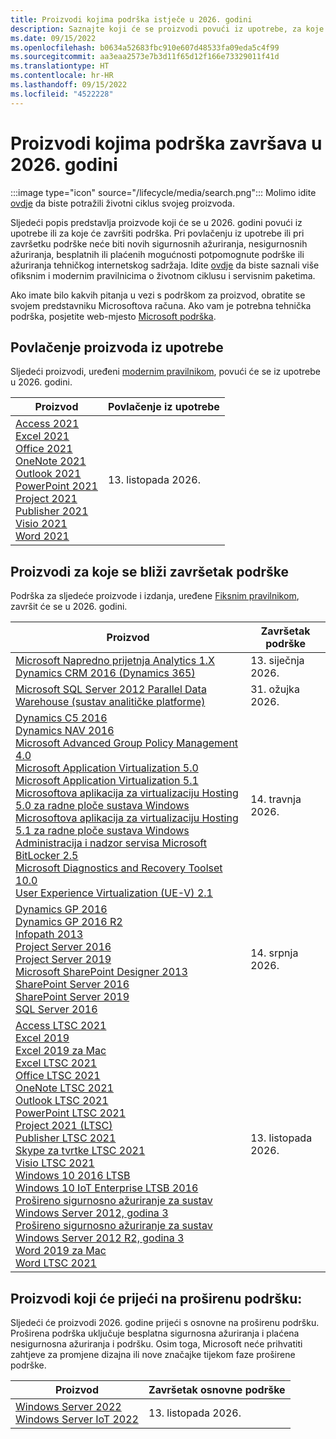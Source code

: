 ```yaml
---
title: Proizvodi kojima podrška istječe u 2026. godini
description: Saznajte koji će se proizvodi povući iz upotrebe, za koje će se proizvode završiti podrška ili koji će proizvodi prijeći s osnovne na proširenu podršku u 2026. godini.
ms.date: 09/15/2022
ms.openlocfilehash: b0634a52683fbc910e607d48533fa09eda5c4f99
ms.sourcegitcommit: aa3eaa2573e7b3d11f65d12f166e73329011f41d
ms.translationtype: HT
ms.contentlocale: hr-HR
ms.lasthandoff: 09/15/2022
ms.locfileid: "4522228"
---
```

# <a name="products-ending-support-in-2026"></a>Proizvodi kojima podrška završava u 2026. godini

:::image type="icon" source="/lifecycle/media/search.png":::
Molimo idite [ovdje](/lifecycle/products/) da biste potražili životni ciklus svojeg proizvoda.

Sljedeći popis predstavlja proizvode koji će se u 2026. godini povući iz upotrebe ili za koje će završiti podrška. Pri povlačenju iz upotrebe ili pri završetku podrške neće biti novih sigurnosnih ažuriranja, nesigurnosnih ažuriranja, besplatnih ili plaćenih mogućnosti potpomognute podrške ili ažuriranja tehničkog internetskog sadržaja. Idite [ovdje](/lifecycle/overview/product-end-of-support-overview) da biste saznali više ofiksnim i modernim pravilnicima o životnom ciklusu i servisnim paketima.

Ako imate bilo kakvih pitanja u vezi s podrškom za proizvod, obratite se svojem predstavniku Microsoftova računa. Ako vam je potrebna tehnička podrška, posjetite web-mjesto [Microsoft podrška](https://support.microsoft.com/contactus/?ws=support).

## <a name="product-retirements"></a>Povlačenje proizvoda iz upotrebe

Sljedeći proizvodi, uređeni [modernim pravilnikom](/lifecycle/policies/modern), povući će se iz upotrebe u 2026. godini.

| Proizvod | Povlačenje iz upotrebe |
| --- | --- |
| [Access 2021](/lifecycle/products/access-2021?branch=live)<br>[Excel 2021](/lifecycle/products/excel-2021?branch=live)<br>[Office 2021](/lifecycle/products/office-2021?branch=live)<br>[OneNote 2021](/lifecycle/products/onenote-2021?branch=live)<br>[Outlook 2021](/lifecycle/products/outlook-2021?branch=live)<br>[PowerPoint 2021](/lifecycle/products/powerpoint-2021?branch=live)<br>[Project 2021](/lifecycle/products/project-2021?branch=live)<br>[Publisher 2021](/lifecycle/products/publisher-2021?branch=live)<br>[Visio 2021](/lifecycle/products/visio-2021?branch=live)<br>[Word 2021](/lifecycle/products/word-2021?branch=live)<br> | 13. listopada 2026. |




## <a name="products-reaching-end-of-support"></a>Proizvodi za koje se bliži završetak podrške

Podrška za sljedeće proizvode i izdanja, uređene [Fiksnim pravilnikom](/lifecycle/policies/fixed), završit će se u 2026. godini.

| Proizvod | Završetak podrške |
| --- | --- |
| [Microsoft Napredno prijetnja Analytics 1.X](/lifecycle/products/advanced-threat-analytics-1x?branch=live)<br>[Dynamics CRM 2016 (Dynamics 365)](/lifecycle/products/dynamics-crm-2016-dynamics-365?branch=live)<br> | 13. siječnja 2026. |
| [Microsoft SQL Server 2012 Parallel Data Warehouse (sustav analitičke platforme)](/lifecycle/products/microsoft-sql-server-2012-parallel-data-warehouse-analytics-platform-system?branch=live)<br> | 31. ožujka 2026. |
| [Dynamics C5 2016](/lifecycle/products/dynamics-c5-2016?branch=live)<br>[Dynamics NAV 2016](/lifecycle/products/dynamics-nav-2016?branch=live)<br>[Microsoft Advanced Group Policy Management 4.0](/lifecycle/products/microsoft-advanced-group-policy-management-40?branch=live)<br>[Microsoft Application Virtualization 5.0](/lifecycle/products/microsoft-application-virtualization-50?branch=live)<br>[Microsoft Application Virtualization 5.1](/lifecycle/products/microsoft-application-virtualization-51?branch=live)<br>[Microsoftova aplikacija za virtualizaciju Hosting 5.0 za radne ploče sustava Windows](/lifecycle/products/microsoft-application-virtualization-hosting-50?branch=live)<br>[Microsoftova aplikacija za virtualizaciju Hosting 5.1 za radne ploče sustava Windows](/lifecycle/products/microsoft-application-virtualization-hosting-51?branch=live)<br>[Administracija i nadzor servisa Microsoft BitLocker 2.5](/lifecycle/products/microsoft-bitlocker-administration-and-monitoring-25?branch=live)<br>[Microsoft Diagnostics and Recovery Toolset 10.0](/lifecycle/products/microsoft-diagnostics-and-recovery-toolset-100?branch=live)<br>[User Experience Virtualization (UE-V) 2.1](/lifecycle/products/user-experience-virtualization-uev-21?branch=live)<br> | 14. travnja 2026. |
| [Dynamics GP 2016](/lifecycle/products/dynamics-gp-2016?branch=live)<br>[Dynamics GP 2016 R2](/lifecycle/products/dynamics-gp-2016-r2?branch=live)<br>[Infopath 2013](/lifecycle/products/infopath-2013?branch=live)<br>[Project Server 2016](/lifecycle/products/project-server-2016?branch=live)<br>[Project Server 2019](/lifecycle/products/project-server-2019?branch=live)<br>[Microsoft SharePoint Designer 2013](/lifecycle/products/sharepoint-designer-2013?branch=live)<br>[SharePoint Server 2016](/lifecycle/products/sharepoint-server-2016?branch=live)<br>[SharePoint Server 2019](/lifecycle/products/sharepoint-server-2019?branch=live)<br>[SQL Server 2016](/lifecycle/products/sql-server-2016?branch=live)<br> | 14. srpnja 2026. |
| [Access LTSC 2021](/lifecycle/products/access-ltsc-2021?branch=live)<br>[Excel 2019](/lifecycle/products/excel-2019?branch=live)<br>[Excel 2019 za Mac](/lifecycle/products/excel-2019-for-mac?branch=live)<br>[Excel LTSC 2021](/lifecycle/products/excel-ltsc-2021?branch=live)<br>[Office LTSC 2021](/lifecycle/products/office-ltsc-2021?branch=live)<br>[OneNote LTSC 2021](/lifecycle/products/onenote-ltsc-2021?branch=live)<br>[Outlook LTSC 2021](/lifecycle/products/outlook-ltsc-2021?branch=live)<br>[PowerPoint LTSC 2021](/lifecycle/products/powerpoint-ltsc-2021?branch=live)<br>[Project 2021 (LTSC)](/lifecycle/products/project-2021-ltsc?branch=live)<br>[Publisher LTSC 2021](/lifecycle/products/publisher-ltsc-2021?branch=live)<br>[Skype za tvrtke LTSC 2021](/lifecycle/products/skype-for-business-ltsc-2021?branch=live)<br>[Visio LTSC 2021](/lifecycle/products/visio-ltsc-2021?branch=live)<br>[Windows 10 2016 LTSB](/lifecycle/products/windows-10-2016-ltsb?branch=live)<br>[Windows 10 IoT Enterprise LTSB 2016](/lifecycle/products/windows-10-iot-enterprise-ltsb-2016?branch=live)<br>[Prošireno sigurnosno ažuriranje za sustav Windows Server 2012, godina 3](/lifecycle/products/windows-server-2012?branch=live)<br>[Prošireno sigurnosno ažuriranje za sustav Windows Server 2012 R2, godina 3](/lifecycle/products/windows-server-2012-r2?branch=live)<br>[Word 2019 za Mac](/lifecycle/products/word-2019-for-mac?branch=live)<br>[Word LTSC 2021](/lifecycle/products/word-ltsc-2021?branch=live)<br> | 13. listopada 2026. |


## <a name="products-moving-to-extended-support"></a>Proizvodi koji će prijeći na proširenu podršku:

Sljedeći će proizvodi 2026. godine prijeći s osnovne na proširenu podršku. Proširena podrška uključuje besplatna sigurnosna ažuriranja i plaćena nesigurnosna ažuriranja i podršku. Osim toga, Microsoft neće prihvatiti zahtjeve za promjene dizajna ili nove značajke tijekom faze proširene podrške.

| Proizvod | Završetak osnovne podrške |
| --- | --- |
| [Windows Server 2022](/lifecycle/products/windows-server-2022?branch=live)<br>[Windows Server IoT 2022](/lifecycle/products/windows-server-iot-2022?branch=live)<br> | 13. listopada 2026. |
